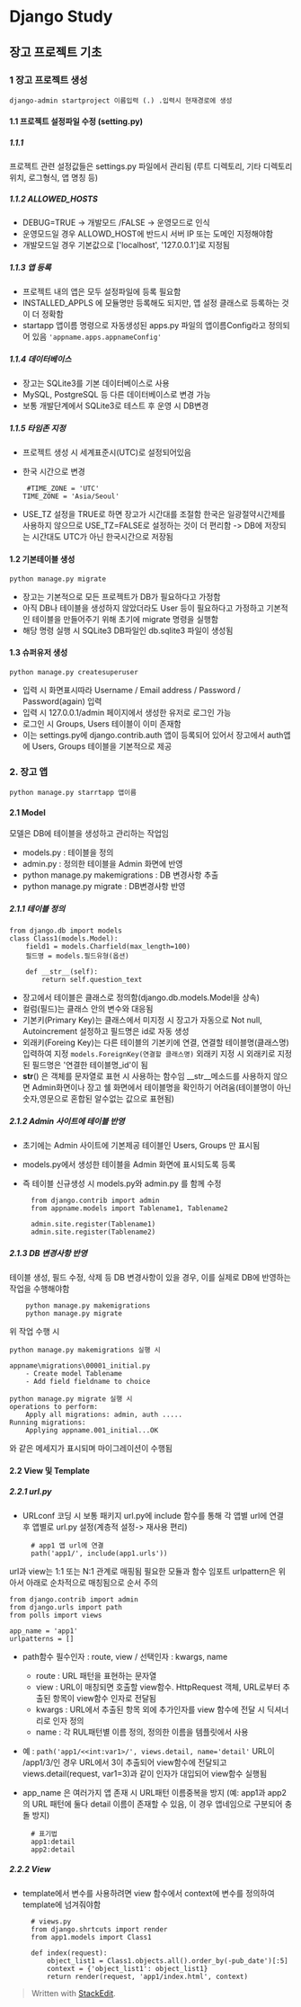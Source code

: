 



# Django Study

## 장고 프로젝트 기초

### 1 장고 프로젝트 생성
	django-admin startproject 이름입력 (.) .입력시 현재경로에 생성
 
#### 1.1 프로젝트 설정파일 수정 (setting.py)
##### 1.1.1 
  프로젝트 관련 설정값들은 settings.py 파일에서 관리됨
  (루트 디렉토리, 기타 디렉토리 위치, 로그형식, 앱 명칭 등)
  
##### 1.1.2 ALLOWED_HOSTS
  - DEBUG=TRUE -> 개발모드 /FALSE -> 운영모드로 인식
  - 운영모드일 경우 ALLOWD_HOST에 반드시 서버 IP 또는 도메인 지정해야함
  - 개발모드일 경우 기본값으로 ['localhost', '127.0.0.1']로 지정됨

##### 1.1.3 앱 등록
  - 프로젝트 내의 앱은 모두 설정파일에 등록 필요함
  - INSTALLED_APPLS 에 모듈명만 등록해도 되지만, 앱 설정 클래스로 등록하는 것이 더 정확함
  - startapp 앱이름 명령으로 자동생성된 apps.py 파일의 앱이름Config라고 정의되어 있음
	  `'appname.apps.appnameConfig'`
  
 ##### 1.1.4 데이터베이스
 - 장고는 SQLite3를 기본 데이터베이스로 사용
 - MySQL, PostgreSQL 등 다른 데이터베이스로 변경 가능
 - 보통 개발단계에서 SQLite3로 테스트 후 운영 시 DB변경

##### 1.1.5 타임존 지정
- 프로젝트 생성 시 세계표준시(UTC)로 설정되어있음
- 한국 시간으로 변경

       #TIME_ZONE = 'UTC'
      TIME_ZONE = 'Asia/Seoul' 

- USE_TZ 설정을 TRUE로 하면 장고가 시간대를 조절함
  한국은 일광절약시간제를 사용하지 않으므로 USE_TZ=FALSE로 설정하는 것이 더 편리함 -> DB에 저장되는 시간대도 UTC가 아닌 한국시간으로 저장됨

#### 1.2 기본테이블 생성
	python manage.py migrate 

- 장고는 기본적으로 모든 프로젝트가 DB가 필요하다고 가정함
- 아직 DB나 테이블을 생성하지 않았더라도 User 등이 필요하다고 가정하고 기본적인 테이블을 만들어주기 위해 초기에 migrate 명령을 실행함
- 해당 명령 실행 시 SQLite3 DB파일인 db.sqlite3 파일이 생성됨


#### 1.3 슈퍼유저 생성
	python manage.py createsuperuser 
    
- 입력 시 화면표시따라 Username / Email address / Password / Password(again) 입력
- 입력 시 127.0.0.1/admin 페이지에서 생성한 유저로 로그인 가능
- 로그인 시 Groups, Users 테이블이 이미 존재함
- 이는 settings.py에 django.contrib.auth 앱이 등록되어 있어서 장고에서 auth앱에 Users, Groups 테이블을 기본적으로 제공




### 2. 장고 앱

	python manage.py starrtapp 앱이름

#### 2.1 Model
모델은 DB에 테이블을 생성하고 관리하는 작업임

- models.py : 테이블을 정의
- admin.py : 정의한 테이블을 Admin 화면에 반영
- python manage.py makemigrations : DB 변경사항 추출
- python manage.py migrate : DB변경사항 반영

##### 2.1.1 테이블 정의
	from django.db import models
	class Class1(models.Model):
		field1 = models.Charfield(max_length=100)
		필드명 = models.필드유형(옵션)
		
		def __str__(self):
			return self.question_text

- 장고에서 테이블은 클래스로 정의함(django.db.models.Model을 상속)
-  컬럼(필드)는 클래스 안의 변수와 대응됨
- 기본키(Primary Key)는 클래스에서 미지정 시 장고가 자동으로 Not null, Autoincrement 설정하고 필드명은 id로 자동 생성
-  외래키(Foreing Key)는 다른 테이블의 기본키에 연결, 연결할 테이블명(클래스명) 입력하여 지정
`models.ForeignKey(연결할 클래스명)`
외래키 지정 시 외래키로 지정된 필드명은 '연결한 테이블명_id'이 됨
- __str__() 은 객체를 문자열로 표현 시 사용하는 함수임
  __str__메소드를  사용하지 않으면 Admin화면이나 장고 쉘 화면에서 테이블명을 확인하기 어려움(테이블명이 아닌 숫자,영문으로 혼합된 알수없는 값으로 표현됨)

##### 2.1.2 Admin 사이트에 테이블 반영
- 초기에는 Admin 사이트에 기본제공 테이블인 Users, Groups 만 표시됨
- models.py에서 생성한 테이블을 Admin 화면에 표시되도록 등록
- 즉 테이블 신규생성 시 models.py와 admin.py 를 함께 수정

		from django.contrib import admin
		from appname.models import Tablename1, Tablename2
		
		admin.site.register(Tablename1)
		admin.site.register(Tablename2) 

##### 2.1.3 DB 변경사항 반영
테이블 생성, 필드 수정, 삭제 등 DB 변경사항이 있을 경우, 이를 실제로 DB에 반영하는 작업을 수행해야함

		python manage.py makemigrations
		python manage.py migrate

위 작업 수행 시 

	python manage.py makemigrations 실행 시 
	
	appname\migrations\00001_initial.py
		- Create model Tablename
		- Add field fieldname to choice 
	
	python manage.py migrate 실행 시
	operations to perform:
		Apply all migrations: admin, auth .....
	Running migrations:
		Applying appname.001_initial...OK
	
	

와 같은 메세지가 표시되며 마이그레이션이 수행됨

#### 2.2 View 및 Template

##### 2.2.1 url.py
- URLconf 코딩 시 보통 패키지 url.py에 include 함수를 통해 각 앱별 url에 연결 후 앱별로 url.py 설정(계층적 설정-> 재사용 편리)
	
		# app1 앱 url에 연결
		path('app1/', include(app1.urls'))
		

url과 view는 1:1 또는 N:1 관계로 매핑됨
필요한 모듈과 함수 임포트
urlpattern은 위아서 아래로 순차적으로 매칭됨으로 순서 주의
	
	from django.contrib import admin
	from django.urls import path
	from polls import views
	
	app_name = 'app1'
	urlpatterns = []
	
- path함수
  필수인자 : route, view / 선택인자 : kwargs, name
  - route : URL 패턴을 표현하는 문자열
  - view : URL이 매칭되면 호출할 view함수. HttpRequest 객체, URL로부터 추출된 항목이 view함수 인자로 전달됨
  - kwargs : URL에서 추출된 항목 외에 추가인자를 view 함수에 전달 시  딕셔너리로 인자 정의
  - name : 각 RUL패턴별 이름 정의, 정의한 이름을 템플릿에서 사용
 
 - 예 : `path('app1/<<int:var1>/', views.detail, name='detail'`
   URL이 /app1/3/인 경우 URL에서 3이 추출되어 view함수에 전달되고 views.detail(request, var1=3)과 같이 인자가 대입되어 view함수 실행됨

- app_name 은 여러가지 앱 존재 시 URL패턴 이름중복을 방지
  (예: app1과 app2의 URL 패턴에 둘다 detail 이름이 존재할 수 있음, 이 경우 앱네임으로 구분되어 충돌 방지)

		# 표기법
		app1:detail
		app2:detail


##### 2.2.2 View
- template에서 변수를 사용하려면 view 함수에서 context에 변수를 정의하여 template에 넘겨줘야함

		# views.py
		from django.shrtcuts import render
		from app1.models import Class1
		
		def index(request):
			object_list1 = Class1.objects.all().order_by(-pub_date')[:5]
			context = {'object_list1': object_list1}
			return render(request, 'app1/index.html', context)




   

> Written with [StackEdit](https://stackedit.io/).


